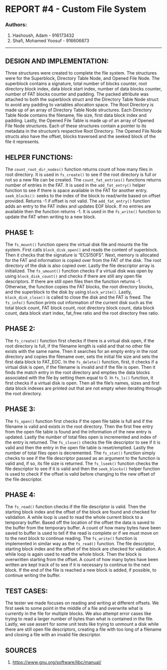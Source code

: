 # REPORT #4 - Custom File System
### Authors:
1. Hashoush, Adam - 916173432
2. Shafi, Mohamed Yoosuf - 916606873
---
## DESIGN AND IMPLEMENTATION:
Three structures were created to complete the file system. The structures were 
for the Superblock, Directory Table Node, and Opened File Node. The superblock 
contains a signature, total number of blocks counter, root directory block 
index, data block start index, number of data blocks counter, number of FAT 
blocks counter and padding. The packed attribute was attached to both the 
superblock struct and the Directory Table Node struct to avoid any padding to 
variables allocation space. The Root Directory is made up of an array of 
Directory Table Node structures. Each Directory Table Node contains the 
filename, file size, first data block index and padding. Lastly, the Opened File
Table is made up of an array of Opened File Node structures. Each of these 
structures contain a pointer to its metadata in the structure’s respective Root 
Directory. The Opened File Node structs also have the offset, blocks traversed 
and the seeked block of the file it represents.

## HELPER FUNCTIONS:
The `count_root_dir_nodes()` function returns count of how many files in root 
directory. It is used in `fs_create()` to see if the root directory is full or 
not so a new file can be created. The `count_fat_entries()` functions returns 
number of entries in the FAT. It is used in the `add_fat_entry()` helper 
function to see if there is space available in the FAT for another entry.
`seek_blocks()`: seeks to the index of the block to read/write based on offset 
provided. Returns -1 if offset is not valid. The `add_fat_entry()` function  
adds an entry to the FAT index and updates EOF block. If no entries are 
available then the function returns -1. It is used in the `fs_write()` function 
to update the FAT when writing to a new block.

## PHASE 1:
The `fs_mount()` function opens the virtual disk file and mounts the file 
system. First calls `block_disk_open()` and reads the content of superblock. 
Then it checks that the signature is “ECS150FS”. Next, memory is allocated for 
the FAT and information is copied over from the FAT of the disk. The root 
directory of the disk is also copied over. Lastly the file descriptor array is 
initialized. The `fs_umount()` function checks if a virtual disk was open by 
using `block_disk_count()` and checks if there are still any open file 
descriptors. If there are still open files then the function returns -1. 
Otherwise, the function copies the FAT blocks, the root directory blocks, and 
the superblock to the disk by using `block_write()`. Lastly, 
`block_disk_close()` is called to close the disk and the FAT is freed. The 
`fs_info()` function prints out information of the current disk such as the 
total block count, FAT block count, root directory block count, data block 
count, data block start index, fat_free ratio and the root directory free ratio.

## PHASE 2:
The `fs_create()` function first checks if there is a virtual disk open, 
if the root directory is full, if the filename length is valid and that no other
file exists with the same name. Then it searches for an empty entry in the root 
directory and copies the filename over, sets the initial file size and sets the 
first data block to FAT_EOC. In the `fs_delete()` function, first, it checks if 
a virtual disk is open, if the filename is invalid and if the file is open. Then
it finds the match entry in the root directory and empties the data blocks 
associated with the file by setting them equal to 0. In `fs_ls()` function, it 
first checks if a virtual disk is open. Then all the file’s names, sizes and 
first data block indexes are printed out that are not empty when iterating 
through the root directory.

## PHASE 3:
The `fs_open()` function first checks if the open file table is full and if the 
filename is valid and exists in the root directory. Then the first free entry 
from the open file table is found and the information of the new entry is 
updated. Lastly the number of total files open is incremented and index of the 
entry is returned. The `fs_close()` checks the file descriptor to see if it is 
valid and then the entry in the open file table is reset/emptied. Lastly the 
number of total files open is decremented. The `fs_stat()` function simply 
checks to see if the file descriptor passed as an argument to the function is 
valid and, if so, its file size is returned. The `fs_lseek()` function checks 
the file descriptor to see if it is valid and then the `seek_blocks()` helper 
function is used to check if the offset is valid before changing to the new 
offset of the file descriptor.

## PHASE 4:
The `fs_read()` function checks if the file descriptor is valid. Then the 
starting block index and the offset of the block are found and checked for 
validation. A while loop is used to read the whole current block to a temporary 
buffer. Based off the location of the offset the data is saved to the buffer 
from the temporary buffer. A count of how many bytes have been saved to buffer 
is used to tell if the read is complete or if we must move on to the next block 
to continue reading. The `fs_write()` function is implemented in similar way as 
the `fs_read()` function. The file descriptor, starting block index and the 
offset of the block are checked for validation. A while loop is again used to 
read the whole block. Then the block is overwritten starting from the offset. A 
count of how many bytes have been written are kept track of to see if it is 
necessary to continue to the next block. If the end of the file is reached a new
block is added, if possible, to continue writing the buffer.

## TEST CASES:
The tester we made focuses on reading and writing at different offsets. We first
seek to some point in the middle of a file and overwrite what is currently in 
the file for multiple blocks. We also attempt error cases like trying to read a 
larger number of bytes than what is contained in the file. Lastly, we use assert 
for some unit tests like trying to unmount a disk while there are still open 
file descriptors, creating a file with too long of a filename and closing a file
with an invalid file descriptor.

## SOURCES
1. https://www.gnu.org/software/libc/manual/
